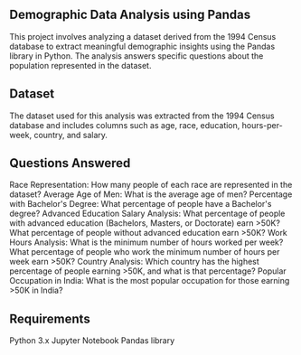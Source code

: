 ## Demographic Data Analysis using Pandas
This project involves analyzing a dataset derived from the 1994 Census database to extract meaningful demographic insights using the Pandas library in Python. The analysis answers specific questions about the population represented in the dataset.

## Dataset
The dataset used for this analysis was extracted from the 1994 Census database and includes columns such as age, race, education, hours-per-week, country, and salary.

## Questions Answered
Race Representation: How many people of each race are represented in the dataset?
Average Age of Men: What is the average age of men?
Percentage with Bachelor's Degree: What percentage of people have a Bachelor's degree?
Advanced Education Salary Analysis:
What percentage of people with advanced education (Bachelors, Masters, or Doctorate) earn >50K?
What percentage of people without advanced education earn >50K?
Work Hours Analysis:
What is the minimum number of hours worked per week?
What percentage of people who work the minimum number of hours per week earn >50K?
Country Analysis:
Which country has the highest percentage of people earning >50K, and what is that percentage?
Popular Occupation in India: What is the most popular occupation for those earning >50K in India?
## Requirements 
Python 3.x
Jupyter Notebook
Pandas library
